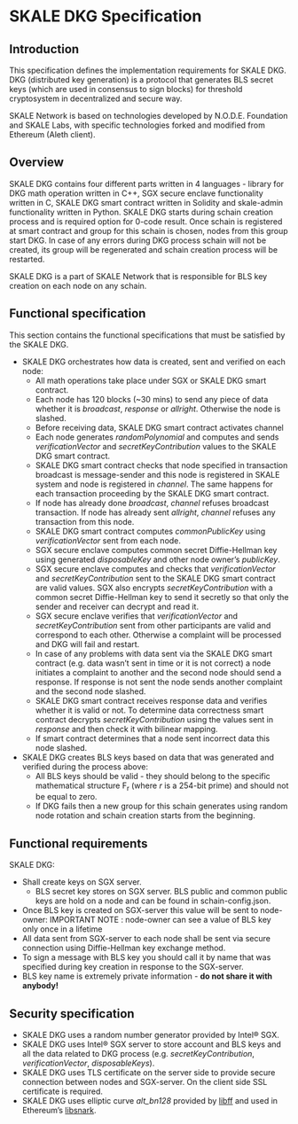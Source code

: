 # SKALE DKG Specification

## Introduction

This specification defines the implementation requirements for SKALE DKG. DKG (distributed key generation) is a protocol that generates BLS secret keys (which are used in consensus to sign blocks) for threshold cryptosystem in decentralized and secure way.

SKALE Network is based on technologies developed by N.O.D.E. Foundation and SKALE Labs, with specific technologies forked and modified from Ethereum (Aleth client).

## Overview

SKALE DKG contains four different parts written in 4 languages - library for DKG math operation written in C++, SGX secure enclave functionality written in C, SKALE DKG smart contract written in Solidity and skale-admin functionality written in Python. SKALE DKG starts during schain creation process and is required option for 0-code result. Once schain is registered at smart contract and group for this schain is chosen, nodes from this group start DKG. In case of any errors during DKG process schain will not be created, its group will be regenerated and schain creation process will be restarted.

SKALE DKG is a part of SKALE Network that is responsible for BLS key creation on each node on any schain.

## Functional specification

This section contains the functional specifications that must be satisfied by the SKALE DKG.

-   SKALE DKG orchestrates how data is created, sent and verified on each node:
    -   All math operations take place under SGX or SKALE DKG smart contract.
    -   Each node has 120 blocks (~30 mins) to send any piece of data whether it is *broadcast*, *response* or *allright*. Otherwise the node is slashed.
    -   Before receiving data, SKALE DKG smart contract activates channel
    -   Each node generates *randomPolynomial* and computes and sends *verificationVector* and *secretKeyContribution* values to the SKALE DKG smart contract.
    -   SKALE DKG smart contract checks that node specified in transaction broadcast is message-sender and this node is registered in SKALE system and node is registered in *channel*. The same happens for each transaction proceeding by the SKALE DKG smart contract.
    -   If node has already done *broadcast*, *channel* refuses broadcast transaction. If node has already sent *allright*, *channel* refuses any transaction from this node.
    -   SKALE DKG smart contract computes *commonPublicKey* using *verificationVector* sent from each node.
    -   SGX secure enclave computes common secret Diffie-Hellman key using generated *disposableKey* and other node owner’s *publicKey*.
    -   SGX secure enclave computes and checks that *verificationVector* and *secretKeyContribution* sent to the SKALE DKG smart contract are valid values. SGX also encrypts *secretKeyContribution* with a common secret Diffie-Hellman key to send it secretly so that only the sender and receiver can decrypt and read it. 
    -   SGX secure enclave verifies that *verificationVector* and *secretKeyContribution* sent from other participants are valid and correspond to each other. Otherwise a complaint will be processed and DKG will fail and restart. 
    -   In case of any problems with data sent via the SKALE DKG smart contract (e.g. data wasn’t sent in time or it is not correct) a node initiates a complaint to another and the second node should send a response. If response is not sent the node sends another complaint and the second node slashed.
    -   SKALE DKG smart contract receives response data and verifies whether it is valid or not. To determine data correctness smart contract decrypts *secretKeyContribution* using the values sent in *response* and then check it with bilinear mapping.
    -   If smart contract determines that a node sent incorrect data this node slashed.
-   SKALE DKG creates BLS keys based on data that was generated and verified during the process above:
    -   All BLS keys should be valid - they should belong to the specific mathematical structure F<sub>r</sub> (where *r* is a  254-bit prime) and should not be equal to zero.
    -   If DKG fails then a new group for this schain generates using random node rotation and schain creation starts from the beginning.

## Functional requirements

SKALE DKG:
-   Shall create keys on SGX server.
    -   BLS secret key stores on SGX server. BLS public and common public keys are hold on a node and can be found in schain-config.json.
-   Once BLS key is created on SGX-server this value will be sent to node-owner:
<note>IMPORTANT NOTE : node-owner can see a value of BLS key only once in a lifetime</note>
-   All data sent from SGX-server to each node shall be sent via secure connection using Diffie-Hellman key exchange method.
-   To sign a message with BLS key you should call it by name that was specified during key creation in response to the SGX-server.
-   BLS key name is extremely private information - **do not share it with anybody!**

## Security specification

-   SKALE DKG uses a random number generator provided by Intel® SGX.
-   SKALE DKG uses Intel® SGX server to store account and BLS keys and all the data related to DKG process (e.g. *secretKeyContribution*, *verificationVector*, *disposableKeys*).
-   SKALE DKG uses TLS certificate on the server side to provide secure connection between nodes and SGX-server. On the client side SSL certificate is required.
-   SKALE DKG uses elliptic curve *alt_bn128* provided by [libff](https://github.com/scipr-lab/libff) and used in Ethereum’s [libsnark](https://github.com/ethereum/aleth/blob/master/libdevcrypto/LibSnark.h).

